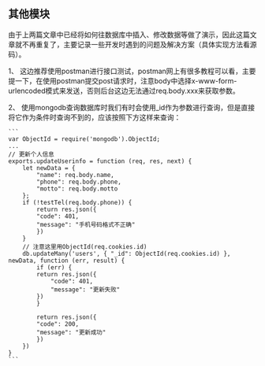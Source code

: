 ## 其他模块

由于上两篇文章中已经将如何往数据库中插入、修改数据等做了演示，因此这篇文章就不再重复了，主要记录一些开发时遇到的问题及解决方案（具体实现方法看源码）。

1、 这边推荐使用postman进行接口测试，postman网上有很多教程可以看，主要提一下，在使用postman提交post请求时，注意body中选择x-www-form-urlencoded模式来发送，否则后台这边无法通过req.body.xxx来获取参数。

2、 使用mongodb查询数据库时我们有时会使用_id作为参数进行查询，但是直接将它作为条件时查询不到的，应该按照下方这样来查询：

    ```
    var ObjectId = require('mongodb').ObjectId;
    ...
    // 更新个人信息
    exports.updateUserinfo = function (req, res, next) {
        let newData = {
            "name": req.body.name,
            "phone": req.body.phone,
            "motto": req.body.motto
        };
        if (!testTel(req.body.phone)) {
            return res.json({
            "code": 401,
            "message": "手机号码格式不正确"
            })
        }
        // 注意这里用ObjectId(req.cookies.id)
        db.updateMany('users', { "_id": ObjectId(req.cookies.id) }, newData, function (err, result) {
            if (err) {
            return res.json({
                "code": 401,
                "message": "更新失败"
            })
            }

            return res.json({
            "code": 200,
            "message": "更新成功"
            })
        })
    }
    ```
